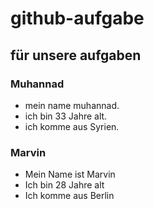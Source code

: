 # github-aufgabe
## für unsere aufgaben

### Muhannad
- mein name muhannad.
- ich bin 33 Jahre alt.
- ich komme aus Syrien.

### Marvin 
- Mein Name ist Marvin
- Ich bin 28 Jahre alt
- Ich komme aus Berlin 
 
